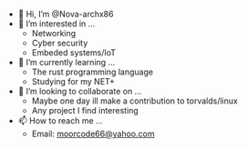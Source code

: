- 👋 Hi, I’m @Nova-archx86
- 👀 I’m interested in ...
  - Networking
  - Cyber security
  - Embeded systems/IoT
- 🌱 I’m currently learning ...
  - The rust programming language
  - Studying for my NET+
- 💞️ I’m looking to collaborate on ...
  - Maybe one day ill make a contribution to torvalds/linux
  - Any project I find interesting
- 📫 How to reach me ...
  - Email: moorcode66@yahoo.com

<!---
Nova-archx86/Nova-archx86 is a ✨ special ✨ repository because its `README.md` (this file) appears on your GitHub profile.
You can click the Preview link to take a look at your changes.
--->

